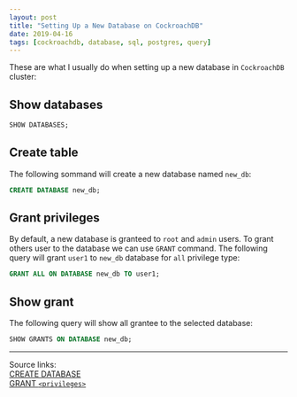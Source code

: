 ```yaml
---
layout: post
title: "Setting Up a New Database on CockroachDB"
date: 2019-04-16
tags: [cockroachdb, database, sql, postgres, query]
---
```


These are what I usually do when setting up a new database in `CockroachDB` cluster:

## Show databases
```sql
SHOW DATABASES;
```

## Create table

The following sommand will create a new database named `new_db`:

```sql
CREATE DATABASE new_db;
```

## Grant privileges

By default, a new database is granteed to `root` and `admin` users. To grant others user to the database we can use `GRANT` command. The following query will grant `user1` to `new_db` database for `all`  privilege type:

```sql
GRANT ALL ON DATABASE new_db TO user1;
```

## Show grant

The following query will show all grantee to the selected database:

```sql
SHOW GRANTS ON DATABASE new_db;
```


---

Source links:<br />
[CREATE DATABASE](https://www.cockroachlabs.com/docs/stable/create-database.html)<br />
[GRANT `<privileges>`](https://www.cockroachlabs.com/docs/stable/grant.html)